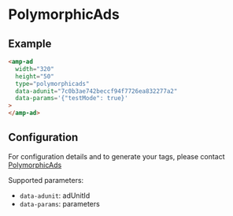 <!---
Copyright 2016 The AMP HTML Authors. All Rights Reserved.

Licensed under the Apache License, Version 2.0 (the "License");
you may not use this file except in compliance with the License.
You may obtain a copy of the License at

      http://www.apache.org/licenses/LICENSE-2.0

Unless required by applicable law or agreed to in writing, software
distributed under the License is distributed on an "AS-IS" BASIS,
WITHOUT WARRANTIES OR CONDITIONS OF ANY KIND, either express or implied.
See the License for the specific language governing permissions and
limitations under the License.
-->

# PolymorphicAds

## Example

```html
<amp-ad
  width="320"
  height="50"
  type="polymorphicads"
  data-adunit="7c0b3ae742beccf94f7726ea832277a2"
  data-params='{"testMode": true}'
>
</amp-ad>
```

## Configuration

For configuration details and to generate your tags, please contact [PolymorphicAds](https://www.polymorphicads.jp)

Supported parameters:

-   `data-adunit`: adUnitId
-   `data-params`: parameters
